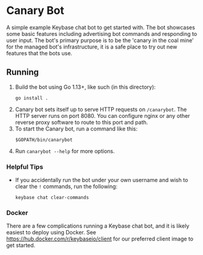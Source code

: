 # Canary Bot

A simple example Keybase chat bot to get started with. The bot showcases some
basic features including advertising bot commands and responding to user input.
The bot's primary purpose is to be the 'canary in the coal mine' for the
managed bot's infrastructure, it is a safe place to try out new features that
the bots use.

## Running

1. Build the bot using Go 1.13+, like such (in this directory):
   ```
   go install .
   ```
2. Canary bot sets itself up to serve HTTP requests on `/canarybot`. The HTTP server runs on port 8080. You can configure nginx or any other reverse proxy software to route to this port and path.
3. To start the Canary bot, run a command like this:
   ```
   $GOPATH/bin/canarybot
   ```
4. Run `canarybot --help` for more options.

### Helpful Tips

- If you accidentally run the bot under your own username and wish to clear the `!` commands, run the following:
  ```
  keybase chat clear-commands
  ```

### Docker

There are a few complications running a Keybase chat bot, and it is likely easiest to deploy using Docker. See https://hub.docker.com/r/keybaseio/client for our preferred client image to get started.
